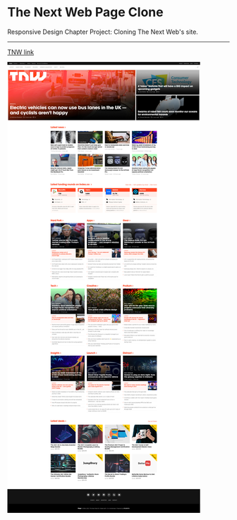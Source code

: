 # The Next Web Page Clone

Responsive Design Chapter Project: Cloning The Next Web's site.

----
[TNW link](https://thenextweb.com/)

![TNW website](assets/images/screenshot.jpg)